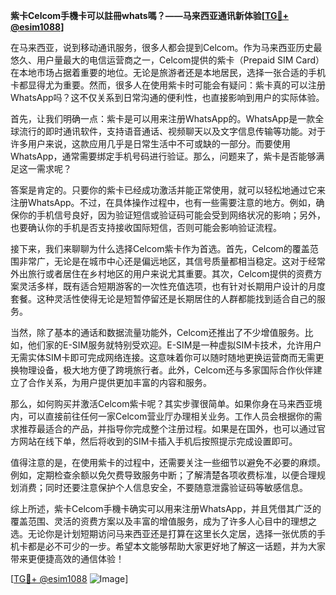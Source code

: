 **紫卡Celcom手機卡可以註冊whats嗎？——马来西亚通讯新体验[[TG💪+ @esim1088](https://t.me/s/esim1088)]**

在马来西亚，说到移动通讯服务，很多人都会提到Celcom。作为马来西亚历史最悠久、用户量最大的电信运营商之一，Celcom提供的紫卡（Prepaid SIM Card）在本地市场占据着重要的地位。无论是旅游者还是本地居民，选择一张合适的手机卡都显得尤为重要。然而，很多人在使用紫卡时可能会有疑问：紫卡真的可以注册WhatsApp吗？这不仅关系到日常沟通的便利性，也直接影响到用户的实际体验。

首先，让我们明确一点：紫卡是可以用来注册WhatsApp的。WhatsApp是一款全球流行的即时通讯软件，支持语音通话、视频聊天以及文字信息传输等功能。对于许多用户来说，这款应用几乎是日常生活中不可或缺的一部分。而要使用WhatsApp，通常需要绑定手机号码进行验证。那么，问题来了，紫卡是否能够满足这一需求呢？

答案是肯定的。只要你的紫卡已经成功激活并能正常使用，就可以轻松地通过它来注册WhatsApp。不过，在具体操作过程中，也有一些需要注意的地方。例如，确保你的手机信号良好，因为验证短信或验证码可能会受到网络状况的影响；另外，也要确认你的手机是否支持接收国际短信，否则可能会影响验证流程。

接下来，我们来聊聊为什么选择Celcom紫卡作为首选。首先，Celcom的覆盖范围非常广，无论是在城市中心还是偏远地区，其信号质量都相当稳定。这对于经常外出旅行或者居住在乡村地区的用户来说尤其重要。其次，Celcom提供的资费方案灵活多样，既有适合短期游客的一次性充值选项，也有针对长期用户设计的月度套餐。这种灵活性使得无论是短暂停留还是长期居住的人群都能找到适合自己的服务。

当然，除了基本的通话和数据流量功能外，Celcom还推出了不少增值服务。比如，他们家的E-SIM服务就特别受欢迎。E-SIM是一种虚拟SIM卡技术，允许用户无需实体SIM卡即可完成网络连接。这意味着你可以随时随地更换运营商而无需更换物理设备，极大地方便了跨境旅行者。此外，Celcom还与多家国际合作伙伴建立了合作关系，为用户提供更加丰富的内容和服务。

那么，如何购买并激活Celcom紫卡呢？其实步骤很简单。如果你身在马来西亚境内，可以直接前往任何一家Celcom营业厅办理相关业务。工作人员会根据你的需求推荐最适合的产品，并指导你完成整个注册过程。如果是在国外，也可以通过官方网站在线下单，然后将收到的SIM卡插入手机后按照提示完成设置即可。

值得注意的是，在使用紫卡的过程中，还需要关注一些细节以避免不必要的麻烦。例如，定期检查余额以免欠费导致服务中断；了解清楚各项收费标准，以便合理规划消费；同时还要注意保护个人信息安全，不要随意泄露验证码等敏感信息。

综上所述，紫卡Celcom手機卡确实可以用来注册WhatsApp，并且凭借其广泛的覆盖范围、灵活的资费方案以及丰富的增值服务，成为了许多人心目中的理想之选。无论你是计划短期访问马来西亚还是打算在这里长久定居，选择一张优质的手机卡都是必不可少的一步。希望本文能够帮助大家更好地了解这一话题，并为大家带来更便捷高效的通信体验！

[[TG💪+ @esim1088](https://t.me/s/esim1088) ![Image](https://i.postimg.cc/4NQfJmqS/Snipaste-2025-05-13-00-14-12.png)]